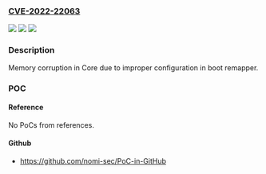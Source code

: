 ### [CVE-2022-22063](https://cve.mitre.org/cgi-bin/cvename.cgi?name=CVE-2022-22063)
![](https://img.shields.io/static/v1?label=Product&message=Snapdragon&color=blue)
![](https://img.shields.io/static/v1?label=Version&message=n%2Fa&color=blue)
![](https://img.shields.io/static/v1?label=Vulnerability&message=n%2Fa&color=brighgreen)

### Description

Memory corruption in Core due to improper configuration in boot remapper.

### POC

#### Reference
No PoCs from references.

#### Github
- https://github.com/nomi-sec/PoC-in-GitHub

